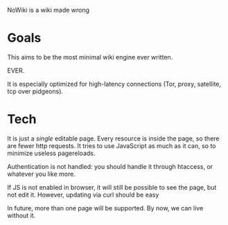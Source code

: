 NoWiki is a wiki made wrong

# Goals

This aims to be the most minimal wiki engine ever written.

EVER.

It is especially optimized for high-latency connections (Tor, proxy, satellite,
tcp over pidgeons).

# Tech

It is just a _single_ editable page. Every resource is inside the page, so
there are fewer http requests. It tries to use JavaScript as much as it can, so
to minimize useless pagereloads.

Authentication is not handled: you should handle it through htaccess, or whatever you like more.

If JS is not enabled in browser, it will still be possible to see the page,
but not edit it.
However, updating via curl should be easy

In future, more than one page will be supported. By now, we can live without
it.
